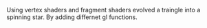 Using vertex shaders and fragment shaders evolved a traingle into a spinning star. By adding differnet gl functions.
